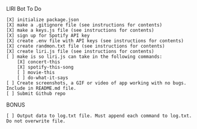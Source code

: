 LIRI Bot To Do

    [X] initialize package.json
    [X] make a .gitignore file (see instructions for contents)
    [X] make a keys.js file (see instructions for contents)
    [X] sign up for Spotify API key
    [X] create .env file with API keys (see instructions for contents)
    [X] create randmon.txt file (see instructions for contents)
    [X] create liri.js file (see instructions for contents)
    [ ] make is so liri.js can take in the following commands:
        [X] concert-this
        [X] spotify-this-song
        [ ] movie-this
        [ ] do-what-it-says
    [ ] Create screenshots, a GIF or video of app working with no bugs. Include in README.md file.
    [ ] Submit Github repo

BONUS

    [ ] Output data to log.txt file. Must append each command to log.txt. Do not overwrite file.

